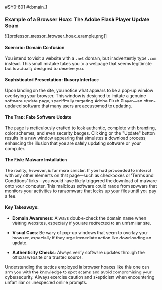 #SY0-601 #domain_1 

### Example of a Browser Hoax: The Adobe Flash Player Update Scam


![[professor_messor_browser_hoax_example.png]]

#### Scenario: Domain Confusion

You intend to visit a website with a `.net` domain, but inadvertently type `.com` instead. This small mistake takes you to a webpage that seems legitimate but is actually designed to deceive you.

#### Sophisticated Presentation: Illusory Interface

Upon landing on the site, you notice what appears to be a pop-up window overlaying your browser. This window is designed to imitate a genuine software update page, specifically targeting Adobe Flash Player—an often-updated software that many users are accustomed to updating.

#### The Trap: Fake Software Update

The page is meticulously crafted to look authentic, complete with branding, color schemes, and even security badges. Clicking on the "Update" button results in a new window appearing that simulates a download process, enhancing the illusion that you are safely updating software on your computer.

#### The Risk: Malware Installation

The reality, however, is far more sinister. If you had proceeded to interact with any other elements on that page—such as checkboxes or 'Terms and Conditions' links—you would have likely triggered the download of malware onto your computer. This malicious software could range from spyware that monitors your activities to ransomware that locks up your files until you pay a fee.

#### Key Takeaways:

- **Domain Awareness**: Always double-check the domain name when visiting websites, especially if you are redirected to an unfamiliar site.
    
- **Visual Cues**: Be wary of pop-up windows that seem to overlay your browser, especially if they urge immediate action like downloading an update.
    
- **Authenticity Checks**: Always verify software updates through the official website or a trusted source.
    

Understanding the tactics employed in browser hoaxes like this one can arm you with the knowledge to spot scams and avoid compromising your cybersecurity. Always exercise caution and skepticism when encountering unfamiliar or unexpected online prompts.